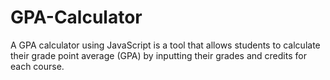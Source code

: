 # GPA-Calculator
A GPA calculator using JavaScript is a tool that allows students to calculate their grade point average (GPA) by inputting their grades and credits for each course.
